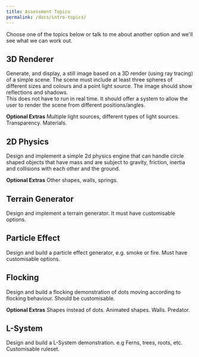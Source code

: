 ```yaml
---
title: Assessment Topics
permalink: /docs/intro-topics/
---
```


Choose one of the topics below or talk to me about another option and we'll see what we can work out.  

## 3D Renderer
Generate, and display, a still image based on a 3D render (using ray tracing) of a simple scene. The scene must include at least three spheres of different sizes and colours and a point light source. The image should show reflections and shadows.   
This does not have to run in real time. It should offer a system to allow the user to render the scene from different positions/angles.  

**Optional Extras**
Multiple light sources, different types of light sources. Transparency. Materials.

## 2D Physics
Design and implement a simple 2d physics engine that can handle circle shaped objects that have mass and are subject to gravity, friction, inertia and collisions with each other and the ground.  

**Optional Extras**
Other shapes, walls, springs.

## Terrain Generator
Design and implement a terrain generator. It must have customisable options.

## Particle Effect
Design and build a particle effect generator, e.g. smoke or fire. Must have customisable options.

## Flocking
Design and build a flocking demonstration of dots moving according to flocking behaviour. Should be customisable.

**Optional Extras**
Shapes instead of dots. Animated shapes. Walls. Predator.

## L-System
Design and build a L-System demonstration. e.g Ferns, trees, roots, etc. Customisable ruleset.

